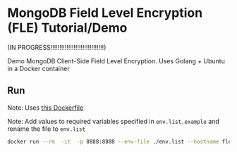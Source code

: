 # MongoDB Field Level Encryption (FLE) Tutorial/Demo


(IN PROGRESS!!!!!!!!!!!!!!!!!!!!!!!!!!!!!!)




Demo MongoDB Client-Side Field Level Encryption. Uses Golang + Ubuntu in a Docker container


## Run 

Note: Uses [this Dockerfile](https://github.com/desteves/mongo-fle-ubuntu-golang/blob/master/Dockerfile)

Note: Add values to required variables specified in `env.list.example` and rename the file to `env.list`


```bash
docker run --rm  -it  -p 8888:8888 --env-file ./env.list --hostname fle  nullstring/mongo-fle-demo
```
